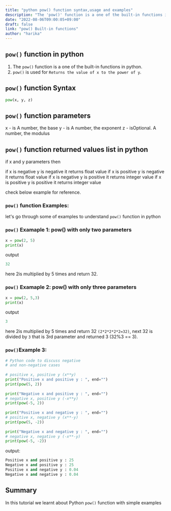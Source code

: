```yaml
---
title: "python pow() function syntax,usage and examples"
description: "The 'pow()' function is a one of the built-in functions in python"
date: "2022-08-06T09:00:05+09:00"
draft: false
link: "pow() Built-in functions"
author: "harika"
---
```


## `pow()` function in python

1. The `pow()` function is a one of the built-in functions in python.
2. `pow()` is used for 	`Returns the value of x to the power of y`.

## `pow()` function Syntax

```python
pow(x, y, z)
```
## `pow()` function parameters

x - is A number, the base
y - is A number, the exponent
z - isOptional. A number, the modulus

## `pow()` function returned values list in python
if  x and y parameters  then

if x is negative y is negative it returns float value
if x is positive y is negative it returns float value
if x is negative y is positive it returns integer value
if x is positive y is positive it returns integer value

check below example for reference.

### `pow()` function Examples:

let's go through some of examples to understand `pow()` function in python

### `pow()` Examaple 1: pow() with only two parameters

```python
x = pow(2, 5) 
print(x)
```
output
```python
32
```
here 2is multiplied by 5 times and return 32.

### `pow()` Examaple 2: pow() with only three parameters

```python
x = pow(2, 5,3) 
print(x)
```
output
```python
3
```
here 2is multiplied by 5 times and return 32 `(2*2*2*2*2=32)`,
next 32 is divided by `3` that is 3rd parameter and returned 3 (32%3 == 3).

### `pow()`Example 3:

```python
# Python code to discuss negative
# and non-negative cases
 
# positive x, positive y (x**y)
print("Positive x and positive y : ", end="")
print(pow(5, 2))
 
print("Negative x and positive y : ", end="")
# negative x, positive y (-x**y)
print(pow(-5, 2))
 
print("Positive x and negative y : ", end="")
# positive x, negative y (x**-y)
print(pow(5, -2))
 
print("Negative x and negative y : ", end="")
# negative x, negative y (-x**-y)
print(pow(-5, -2))
```
output:

```python
Positive x and positive y : 25
Negative x and positive y : 25
Positive x and negative y : 0.04
Negative x and negative y : 0.04
```

## Summary
In this tutorial we learnt about Python `pow()` function with simple examples




